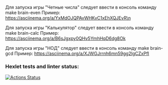 Для запуска игры "Четные числа" следует ввести в консоль команду
make brain-even
Пример: https://asciinema.org/a/YxMdOJQPAvWHKvC1xEhXQJEvR\n

Для запуска игры "Калькулятор" следует ввести в консоль команду
make brain-calc
Пример: https://asciinema.org/a/B6sJgxpy0QHv5YmhHqD6dg8Ok

Для запуска игры "НОД" следует ввести в консоль команду
make brain-gcd
Пример: https://asciinema.org/a/XJWGJrrnh6mn59gg2IgCZxPfI

### Hexlet tests and linter status:

[![Actions Status](https://github.com/stasiq/frontend-project-44/actions/workflows/hexlet-check.yml/badge.svg)](https://github.com/stasiq/frontend-project-44/actions)

